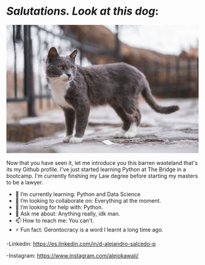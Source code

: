 # *Salutations. Look at this dog*:
![main](imagengatoparagit.png)

Now that you have seen it, let me introduce you this barren wasteland that's its my Github profile. I've just started learning Python at The Bridge in a bootcamp. I'm currently finshing my Law degree before starting my masters to be a lawyer.

- 🌱 I’m currently learning: Python and Data Science
- 👯 I’m looking to collaborate on: Everything at the moment.
- 🤔 I’m looking for help with: Python.
- 💬 Ask me about: Anything really, idk man.
- 📫 How to reach me: You can't.
- ⚡ Fun fact: Gerontocracy is a word I learnt a long time ago.

-Linkedin: https://es.linkedin.com/in/d-alejandro-salcedo-p 

-Instagram: https://www.instagram.com/alejokawaii/
